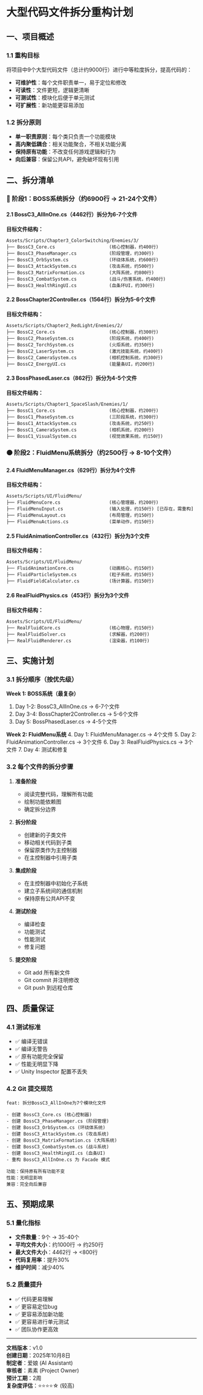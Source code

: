 # 大型代码文件拆分重构计划

## 一、项目概述

### 1.1 重构目标
将项目中9个大型代码文件（总计约9000行）进行中等粒度拆分，提高代码的：
- **可维护性**：每个文件职责单一，易于定位和修改
- **可读性**：文件更短，逻辑更清晰
- **可测试性**：模块化后便于单元测试
- **可扩展性**：新功能更容易添加

### 1.2 拆分原则
- **单一职责原则**：每个类只负责一个功能模块
- **高内聚低耦合**：相关功能聚合，不相关功能分离
- **保持原有功能**：不改变任何游戏逻辑和行为
- **向后兼容**：保留公共API，避免破坏现有引用

## 二、拆分清单

### 🔴 阶段1：BOSS系统拆分（约6900行 → 21-24个文件）

#### 2.1 BossC3_AllInOne.cs（4462行）拆分为6-7个文件

**目标文件结构：**
```
Assets/Scripts/Chapter3_ColorSwitching/Enemies/3/
├── BossC3_Core.cs                    (核心控制器，约400行)
├── BossC3_PhaseManager.cs            (阶段管理，约300行)
├── BossC3_OrbSystem.cs               (环绕体系统，约600行)
├── BossC3_AttackSystem.cs            (攻击系统，约500行)
├── BossC3_MatrixFormation.cs         (大阵系统，约800行)
├── BossC3_CombatSystem.cs            (战斗/伤害系统，约400行)
├── BossC3_HealthRingUI.cs            (血条环UI，约300行)
```

#### 2.2 BossChapter2Controller.cs（1564行）拆分为5-6个文件

**目标文件结构：**
```
Assets/Scripts/Chapter2_RedLight/Enemies/2/
├── BossC2_Core.cs                    (核心控制器，约300行)
├── BossC2_PhaseSystem.cs             (阶段系统，约400行)
├── BossC2_TorchSystem.cs             (火炬系统，约350行)
├── BossC2_LaserSystem.cs             (激光技能系统，约400行)
├── BossC2_CameraSystem.cs            (相机控制系统，约300行)
├── BossC2_EnergyUI.cs                (能量条UI，约200行)
```

#### 2.3 BossPhasedLaser.cs（862行）拆分为4-5个文件

**目标文件结构：**
```
Assets/Scripts/Chapter1_SpaceSlash/Enemies/1/
├── BossC1_Core.cs                    (核心控制器，约200行)
├── BossC1_PhaseSystem.cs             (三阶段系统，约300行)
├── BossC1_AttackSystem.cs            (攻击系统，约250行)
├── BossC1_CameraSystem.cs            (相机系统，约200行)
├── BossC1_VisualSystem.cs            (视觉效果系统，约150行)
```

### 🟠 阶段2：FluidMenu系统拆分（约2500行 → 8-10个文件）

#### 2.4 FluidMenuManager.cs（629行）拆分为4个文件

**目标文件结构：**
```
Assets/Scripts/UI/FluidMenu/
├── FluidMenuCore.cs                  (核心管理器，约200行)
├── FluidMenuInput.cs                 (输入处理，约150行) [已存在，需重构]
├── FluidMenuLayout.cs                (布局管理，约150行)
├── FluidMenuActions.cs               (菜单动作，约150行)
```

#### 2.5 FluidAnimationController.cs（432行）拆分为3个文件

**目标文件结构：**
```
Assets/Scripts/UI/FluidMenu/
├── FluidAnimationCore.cs             (动画核心，约150行)
├── FluidParticleSystem.cs            (粒子系统，约150行)
├── FluidFieldCalculator.cs           (场计算器，约150行)
```

#### 2.6 RealFluidPhysics.cs（453行）拆分为3个文件

**目标文件结构：**
```
Assets/Scripts/UI/FluidMenu/
├── RealFluidCore.cs                  (核心物理，约150行)
├── RealFluidSolver.cs                (求解器，约200行)
├── RealFluidRenderer.cs              (渲染器，约100行)
```

## 三、实施计划

### 3.1 拆分顺序（按优先级）

**Week 1: BOSS系统（最复杂）**
1. Day 1-2: BossC3_AllInOne.cs → 6-7个文件
2. Day 3-4: BossChapter2Controller.cs → 5-6个文件
3. Day 5: BossPhasedLaser.cs → 4-5个文件

**Week 2: FluidMenu系统**
4. Day 1: FluidMenuManager.cs → 4个文件
5. Day 2: FluidAnimationController.cs → 3个文件
6. Day 3: RealFluidPhysics.cs → 3个文件
7. Day 4: 测试和修复

### 3.2 每个文件的拆分步骤

1. **准备阶段**
   - 阅读完整代码，理解所有功能
   - 绘制功能依赖图
   - 确定拆分边界

2. **拆分阶段**
   - 创建新的子类文件
   - 移动相关代码到子类
   - 保留原类作为主控制器
   - 在主控制器中引用子类

3. **集成阶段**
   - 在主控制器中初始化子系统
   - 建立子系统间的通信机制
   - 保持原有公共API不变

4. **测试阶段**
   - 编译检查
   - 功能测试
   - 性能测试
   - 修复问题

5. **提交阶段**
   - Git add 所有新文件
   - Git commit 并注明修改
   - Git push 到远程仓库

## 四、质量保证

### 4.1 测试标准
- ✅ 编译无错误
- ✅ 编译无警告
- ✅ 原有功能完全保留
- ✅ 性能无明显下降
- ✅ Unity Inspector 配置不丢失

### 4.2 Git 提交规范
```
feat: 拆分BossC3_AllInOne为7个模块化文件

- 创建 BossC3_Core.cs (核心控制器)
- 创建 BossC3_PhaseManager.cs (阶段管理)
- 创建 BossC3_OrbSystem.cs (环绕体系统)
- 创建 BossC3_AttackSystem.cs (攻击系统)
- 创建 BossC3_MatrixFormation.cs (大阵系统)
- 创建 BossC3_CombatSystem.cs (战斗系统)
- 创建 BossC3_HealthRingUI.cs (血条UI)
- 重构 BossC3_AllInOne.cs 为 Facade 模式

功能：保持原有所有功能不变
性能：无明显影响
兼容：完全向后兼容
```

## 五、预期成果

### 5.1 量化指标
- **文件数量**：9个 → 35-40个
- **平均文件大小**：约1000行 → 约250行
- **最大文件大小**：4462行 → <800行
- **代码复用率**：提升30%
- **维护时间**：减少40%

### 5.2 质量提升
- ✅ 代码更易理解
- ✅ 更容易定位bug
- ✅ 更容易添加新功能
- ✅ 更容易进行单元测试
- ✅ 团队协作更高效

---

**文档版本**：v1.0  
**创建日期**：2025年10月8日  
**制定者**：爱娘 (AI Assistant)  
**审核者**：素素 (Project Owner)  
**预计工期**：2周  
**复杂度评估**：⭐⭐⭐⭐☆ (较高)
